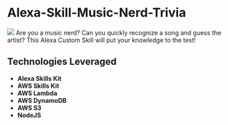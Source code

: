 # Alexa-Skill-Music-Nerd-Trivia

![](https://s3.amazonaws.com/spotify-audio-files/small-icon.png)
Are you a music nerd? Can you quickly recognize a song and guess the artist?
This Alexa Custom Skill will put your knowledge to the test!

Technologies Leveraged
-----------------------
* **Alexa Skills Kit**
* **AWS Skills Kit**
* **AWS Lambda**
* **AWS DynamoDB**
* **AWS S3**
* **NodeJS**
